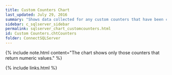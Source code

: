 ```yaml
---
title: Custom Counters Chart
last_updated: July 29, 2016
summary: "Shows data collected for any custom counters that have been configured."
sidebar: c_sqlserver_sidebar
permalink: sqlserver_chart_customcounters.html
id: Custom Counters.chtCounters
folder: ConnectSQLServer
---
```




{% include note.html content="The chart shows only those counters that return numeric values." %}

{% include links.html %}
